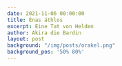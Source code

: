 ```yaml
---
date: 2021-11-06 00:00:00
title: Énas áthlos
excerpt: Eine Tat von Helden
author: Akira die Bardin
layout: post
background: "/img/posts/orakel.png"
background_pos: '50% 80%'
---
```

